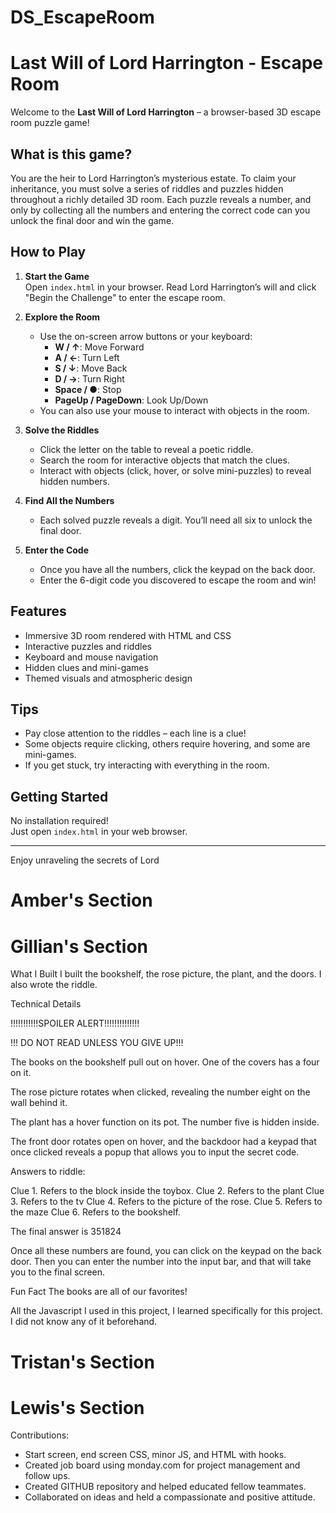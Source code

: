 # DS_EscapeRoom

# Last Will of Lord Harrington - Escape Room

Welcome to the **Last Will of Lord Harrington** – a browser-based 3D escape room puzzle game!

## What is this game?

You are the heir to Lord Harrington’s mysterious estate. To claim your inheritance, you must solve a series of riddles and puzzles hidden throughout a richly detailed 3D room. Each puzzle reveals a number, and only by collecting all the numbers and entering the correct code can you unlock the final door and win the game.

## How to Play

1. **Start the Game**  
   Open `index.html` in your browser. Read Lord Harrington’s will and click "Begin the Challenge" to enter the escape room.

2. **Explore the Room**

   - Use the on-screen arrow buttons or your keyboard:
     - **W / ↑**: Move Forward
     - **A / ←**: Turn Left
     - **S / ↓**: Move Back
     - **D / →**: Turn Right
     - **Space / ●**: Stop
     - **PageUp / PageDown**: Look Up/Down
   - You can also use your mouse to interact with objects in the room.

3. **Solve the Riddles**

   - Click the letter on the table to reveal a poetic riddle.
   - Search the room for interactive objects that match the clues.
   - Interact with objects (click, hover, or solve mini-puzzles) to reveal hidden numbers.

4. **Find All the Numbers**

   - Each solved puzzle reveals a digit. You’ll need all six to unlock the final door.

5. **Enter the Code**
   - Once you have all the numbers, click the keypad on the back door.
   - Enter the 6-digit code you discovered to escape the room and win!

## Features

- Immersive 3D room rendered with HTML and CSS
- Interactive puzzles and riddles
- Keyboard and mouse navigation
- Hidden clues and mini-games
- Themed visuals and atmospheric design

## Tips

- Pay close attention to the riddles – each line is a clue!
- Some objects require clicking, others require hovering, and some are mini-games.
- If you get stuck, try interacting with everything in the room.

## Getting Started

No installation required!  
Just open `index.html` in your web browser.

---

Enjoy unraveling the secrets of Lord

# Amber's Section

# Gillian's Section

What I Built
I built the bookshelf, the rose picture, the plant, and the doors. I also wrote the riddle.

Technical Details

!!!!!!!!!!!SPOILER ALERT!!!!!!!!!!!!!!

!!! DO NOT READ UNLESS YOU GIVE UP!!!

The books on the bookshelf pull out on hover. One of the covers has a four on it.

The rose picture rotates when clicked, revealing the number eight on the wall behind it.

The plant has a hover function on its pot. The number five is hidden inside.

The front door rotates open on hover, and the backdoor had a keypad that once clicked reveals a popup that allows you to input the secret code.

Answers to riddle:

Clue 1. Refers to the block inside the toybox.
Clue 2. Refers to the plant
Clue 3. Refers to the tv
Clue 4. Refers to the picture of the rose.
Clue 5. Refers to the maze
Clue 6. Refers to the bookshelf.

The final answer is 351824

Once all these numbers are found, you can click on the keypad on the back door. Then you can enter the number into the input bar, and that will take you to the final screen.

Fun Fact
The books are all of our favorites!

All the Javascript I used in this project, I learned specifically for this project. I did not know any of it beforehand.

# Tristan's Section

# Lewis's Section

Contributions:

- Start screen, end screen CSS, minor JS, and HTML with hooks.
- Created job board using monday.com for project management and follow ups.
- Created GITHUB repository and helped educated fellow teammates.
- Collaborated on ideas and held a compassionate and positive attitude.
